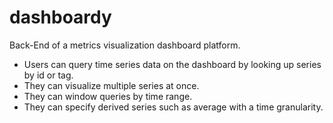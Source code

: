 # dashboardy

Back-End of a metrics visualization dashboard platform.

* Users can query time series data on the dashboard by looking up series by id or tag.  
* They can visualize multiple series at once.  
* They can window queries by time range.  
* They can specify derived series such as average with a time granularity.    
